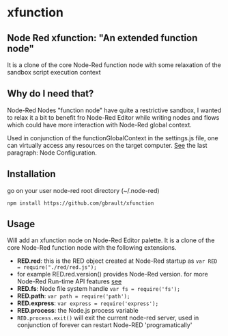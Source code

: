 # xfunction
## Node Red xfunction: "An extended function node"
It is a clone of the core Node-Red function node with some relaxation of the sandbox script execution context

## Why do I need that?
Node-Red Nodes "function node" have quite a restrictive sandbox, I wanted to relax it a bit to benefit fro Node-Red Editor while writing nodes and flows which could have more interaction with Node-Red global context.

Used in conjunction of the functionGlobalContext in the settings.js file, one can virtually access any resources on the target computer. [See](https://nodered.org/docs/configuration) the last paragraph: Node Configuration.

## Installation
go on your user node-red root directory (~/.node-red)
```
npm install https://github.com/gbrault/xfunction
```

## Usage
Will add an xfunction node on Node-Red Editor palette.
It is a clone of the core Node-Red function node with the following extensions.
* **RED.red**: this is the RED object created at Node-Red startup as ```var RED = require("./red/red.js");```
* for example RED.red.version() provides Node-Red version. for more Node-Red Run-time API features [see](http://nodered.org/docs/api/runtime/api)
* **RED.fs**: Node file system handle  ```var fs = require('fs');```
* **RED.path**: ```var path = require('path');```
* **RED.express**: ```var express = require('express');```
* **RED.process**: the Node.js process variable
* ```RED.process.exit()``` will exit the current node-red server, used in conjunction of forever can restart Node-RED 'programatically'
